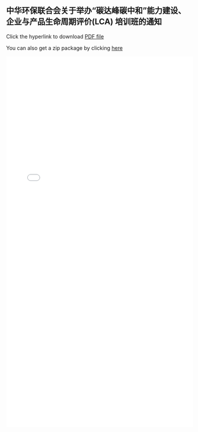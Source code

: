 ## 中华环保联合会关于举办“碳达峰碳中和”能力建设、企业与产品生命周期评价(LCA) 培训班的通知

Click the hyperlink to download <a href="/acef.pdf">PDF file</a>

You can also get a zip package by clicking <a href="/acef.zip">here</a>

<embed src="acef.pdf" type="application/pdf" width="100%" height="1000px" />
